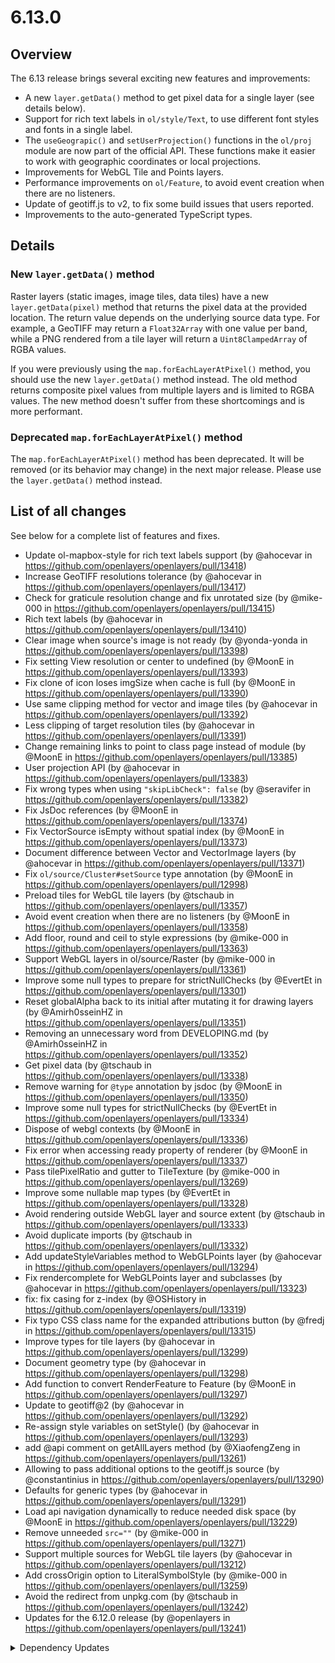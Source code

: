 # 6.13.0

## Overview

The 6.13 release brings several exciting new features and improvements:
* A new `layer.getData()` method to get pixel data for a single layer (see details below).
* Support for rich text labels in `ol/style/Text`, to use different font styles and fonts in a single label.
* The `useGeograpic()` and `setUserProjection()` functions in the `ol/proj` module are now part of the official API. These functions make it easier to work with geographic coordinates or local projections.
* Improvements for WebGL Tile and Points layers.
* Performance improvements on `ol/Feature`, to avoid event creation when there are no listeners.
* Update of geotiff.js to v2, to fix some build issues that users reported.
* Improvements to the auto-generated TypeScript types.

## Details

### New `layer.getData()` method

Raster layers (static images, image tiles, data tiles) have a new `layer.getData(pixel)` method that returns the pixel data at the provided location.  The return value depends on the underlying source data type.  For example, a GeoTIFF may return a `Float32Array` with one value per band, while a PNG rendered from a tile layer will return a `Uint8ClampedArray` of RGBA values.

If you were previously using the `map.forEachLayerAtPixel()` method, you should use the new `layer.getData()` method instead.  The old method returns composite pixel values from multiple layers and is limited to RGBA values.  The new method doesn't suffer from these shortcomings and is more performant.

### Deprecated `map.forEachLayerAtPixel()` method

The `map.forEachLayerAtPixel()` method has been deprecated.  It will be removed (or its behavior may change) in the next major release.  Please use the `layer.getData()` method instead.

## List of all changes

See below for a complete list of features and fixes.

 * Update ol-mapbox-style for rich text labels support (by @ahocevar in https://github.com/openlayers/openlayers/pull/13418)
 * Increase GeoTIFF resolutions tolerance (by @ahocevar in https://github.com/openlayers/openlayers/pull/13417)
 * Check for graticule resolution change and fix unrotated size (by @mike-000 in https://github.com/openlayers/openlayers/pull/13415)
 * Rich text labels (by @ahocevar in https://github.com/openlayers/openlayers/pull/13410)
 * Clear image when source's image is not ready (by @yonda-yonda in https://github.com/openlayers/openlayers/pull/13398)
 * Fix setting View resolution or center to undefined (by @MoonE in https://github.com/openlayers/openlayers/pull/13393)
 * Fix clone of icon loses imgSize when cache is full (by @MoonE in https://github.com/openlayers/openlayers/pull/13390)
 * Use same clipping method for vector and image tiles (by @ahocevar in https://github.com/openlayers/openlayers/pull/13392)
 * Less clipping of target resolution tiles (by @ahocevar in https://github.com/openlayers/openlayers/pull/13391)
 * Change remaining links to point to class page instead of module (by @MoonE in https://github.com/openlayers/openlayers/pull/13385)
 * User projection API (by @ahocevar in https://github.com/openlayers/openlayers/pull/13383)
 * Fix wrong types when using `"skipLibCheck": false` (by @seravifer in https://github.com/openlayers/openlayers/pull/13382)
 * Fix JsDoc references (by @MoonE in https://github.com/openlayers/openlayers/pull/13374)
 * Fix VectorSource isEmpty without spatial index (by @MoonE in https://github.com/openlayers/openlayers/pull/13373)
 * Document difference between Vector and VectorImage layers (by @ahocevar in https://github.com/openlayers/openlayers/pull/13371)
 * Fix `ol/source/Cluster#setSource` type annotation (by @MoonE in https://github.com/openlayers/openlayers/pull/12998)
 * Preload tiles for WebGL tile layers (by @tschaub in https://github.com/openlayers/openlayers/pull/13357)
 * Avoid event creation when there are no listeners (by @MoonE in https://github.com/openlayers/openlayers/pull/13358)
 * Add floor, round and ceil to style expressions (by @mike-000 in https://github.com/openlayers/openlayers/pull/13363)
 * Support WebGL layers in ol/source/Raster (by @mike-000 in https://github.com/openlayers/openlayers/pull/13361)
 * Improve some null types to prepare for strictNullChecks (by @EvertEt in https://github.com/openlayers/openlayers/pull/13301)
 * Reset globalAlpha back to its initial after mutating it for drawing layers (by @Amirh0sseinHZ in https://github.com/openlayers/openlayers/pull/13351)
 * Removing an unnecessary word from DEVELOPING.md (by @Amirh0sseinHZ in https://github.com/openlayers/openlayers/pull/13352)
 * Get pixel data (by @tschaub in https://github.com/openlayers/openlayers/pull/13338)
 * Remove warning for `@type` annotation by jsdoc (by @MoonE in https://github.com/openlayers/openlayers/pull/13350)
 * Improve some null types for strictNullChecks (by @EvertEt in https://github.com/openlayers/openlayers/pull/13334)
 * Dispose of webgl contexts (by @MoonE in https://github.com/openlayers/openlayers/pull/13336)
 * Fix error when accessing ready property of renderer (by @MoonE in https://github.com/openlayers/openlayers/pull/13337)
 * Pass tilePixelRatio and gutter to TileTexture (by @mike-000 in https://github.com/openlayers/openlayers/pull/13269)
 * Improve some nullable map types (by @EvertEt in https://github.com/openlayers/openlayers/pull/13328)
 * Avoid rendering outside WebGL layer and source extent (by @tschaub in https://github.com/openlayers/openlayers/pull/13333)
 * Avoid duplicate imports (by @tschaub in https://github.com/openlayers/openlayers/pull/13332)
 * Add updateStyleVariables method to WebGLPoints layer (by @ahocevar in https://github.com/openlayers/openlayers/pull/13294)
 * Fix rendercomplete for WebGLPoints layer and subclasses (by @ahocevar in https://github.com/openlayers/openlayers/pull/13323)
 * fix: fix casing for z-index (by @OSHistory in https://github.com/openlayers/openlayers/pull/13319)
 * Fix typo CSS class name for the expanded attributions button (by @fredj in https://github.com/openlayers/openlayers/pull/13315)
 * Improve types for tile layers (by @ahocevar in https://github.com/openlayers/openlayers/pull/13299)
 * Document geometry type (by @ahocevar in https://github.com/openlayers/openlayers/pull/13298)
 * Add function to convert RenderFeature to Feature (by @MoonE in https://github.com/openlayers/openlayers/pull/13297)
 * Update to geotiff@2 (by @ahocevar in https://github.com/openlayers/openlayers/pull/13292)
 * Re-assign style variables on setStyle() (by @ahocevar in https://github.com/openlayers/openlayers/pull/13293)
 * add @api comment on getAllLayers method (by @XiaofengZeng in https://github.com/openlayers/openlayers/pull/13261)
 * Allowing to pass additional options to the geotiff.js source (by @constantinius in https://github.com/openlayers/openlayers/pull/13290)
 * Defaults for generic types (by @ahocevar in https://github.com/openlayers/openlayers/pull/13291)
 * Load api navigation dynamically to reduce needed disk space (by @MoonE in https://github.com/openlayers/openlayers/pull/13229)
 * Remove unneeded `src=""` (by @mike-000 in https://github.com/openlayers/openlayers/pull/13271)
 * Support multiple sources for WebGL tile layers (by @ahocevar in https://github.com/openlayers/openlayers/pull/13212)
 * Add crossOrigin option to LiteralSymbolStyle (by @mike-000 in https://github.com/openlayers/openlayers/pull/13259)
 * Avoid the redirect from unpkg.com (by @tschaub in https://github.com/openlayers/openlayers/pull/13242)
 * Updates for the 6.12.0 release (by @openlayers in https://github.com/openlayers/openlayers/pull/13241)


<details>
  <summary>Dependency Updates</summary>

 * Bump express from 4.17.2 to 4.17.3 (by @openlayers in https://github.com/openlayers/openlayers/pull/13402)
 * Bump puppeteer from 13.3.1 to 13.3.2 (by @openlayers in https://github.com/openlayers/openlayers/pull/13401)
 * Bump mocha from 9.2.0 to 9.2.1 (by @openlayers in https://github.com/openlayers/openlayers/pull/13403)
 * Bump webpack from 5.68.0 to 5.69.1 (by @openlayers in https://github.com/openlayers/openlayers/pull/13404)
 * Bump ol-mapbox-style from 6.8.3 to 6.9.0 (by @openlayers in https://github.com/openlayers/openlayers/pull/13406)
 * Bump rollup from 2.67.1 to 2.67.3 (by @openlayers in https://github.com/openlayers/openlayers/pull/13405)
 * Bump @babel/core from 7.17.2 to 7.17.5 (by @openlayers in https://github.com/openlayers/openlayers/pull/13407)
 * Bump @babel/core from 7.17.0 to 7.17.2 (by @openlayers in https://github.com/openlayers/openlayers/pull/13381)
 * Bump karma from 6.3.15 to 6.3.16 (by @openlayers in https://github.com/openlayers/openlayers/pull/13379)
 * Bump eslint from 8.8.0 to 8.9.0 (by @openlayers in https://github.com/openlayers/openlayers/pull/13377)
 * Bump puppeteer from 13.1.3 to 13.3.1 (by @openlayers in https://github.com/openlayers/openlayers/pull/13376)
 * Bump follow-redirects from 1.14.7 to 1.14.8 (by @openlayers in https://github.com/openlayers/openlayers/pull/13372)
 * Bump geotiff from 2.0.3 to 2.0.4 (by @openlayers in https://github.com/openlayers/openlayers/pull/13339)
 * Bump globby from 13.1.0 to 13.1.1 (by @openlayers in https://github.com/openlayers/openlayers/pull/13340)
 * Bump rollup from 2.66.1 to 2.67.1 (by @openlayers in https://github.com/openlayers/openlayers/pull/13342)
 * Bump @babel/core from 7.16.12 to 7.17.0 (by @openlayers in https://github.com/openlayers/openlayers/pull/13343)
 * Bump karma from 6.3.12 to 6.3.15 (by @openlayers in https://github.com/openlayers/openlayers/pull/13344)
 * Bump webpack from 5.67.0 to 5.68.0 (by @openlayers in https://github.com/openlayers/openlayers/pull/13345)
 * Bump webpack-dev-server from 4.7.3 to 4.7.4 (by @openlayers in https://github.com/openlayers/openlayers/pull/13346)
 * Bump sinon from 13.0.0 to 13.0.1 (by @openlayers in https://github.com/openlayers/openlayers/pull/13348)
 * Bump rollup from 2.66.0 to 2.66.1 (by @openlayers in https://github.com/openlayers/openlayers/pull/13318)
 * Bump karma from 6.3.11 to 6.3.12 (by @openlayers in https://github.com/openlayers/openlayers/pull/13314)
 * Bump geotiff from 2.0.2 to 2.0.3 (by @openlayers in https://github.com/openlayers/openlayers/pull/13313)
 * Bump puppeteer from 13.1.1 to 13.1.3 (by @openlayers in https://github.com/openlayers/openlayers/pull/13317)
 * Bump sinon from 12.0.1 to 13.0.0 (by @openlayers in https://github.com/openlayers/openlayers/pull/13316)
 * Bump jsdoc from 3.6.9 to 3.6.10 (by @openlayers in https://github.com/openlayers/openlayers/pull/13312)
 * Bump copy-webpack-plugin from 10.2.1 to 10.2.4 (by @openlayers in https://github.com/openlayers/openlayers/pull/13311)
 * Bump clean-css-cli from 5.5.0 to 5.5.2 (by @openlayers in https://github.com/openlayers/openlayers/pull/13310)
 * Bump eslint from 8.7.0 to 8.8.0 (by @openlayers in https://github.com/openlayers/openlayers/pull/13309)
 * Bump webpack-cli from 4.9.1 to 4.9.2 (by @openlayers in https://github.com/openlayers/openlayers/pull/13305)
 * Bump globby from 13.0.0 to 13.1.0 (by @openlayers in https://github.com/openlayers/openlayers/pull/13308)
 * Bump marked from 4.0.10 to 4.0.12 (by @openlayers in https://github.com/openlayers/openlayers/pull/13307)
 * Use exactly typescript@4.6.0-beta (by @openlayers in https://github.com/openlayers/openlayers/pull/13306)
 * Bump globby from 12.2.0 to 13.0.0 (by @openlayers in https://github.com/openlayers/openlayers/pull/13281)
 * Bump @babel/core from 7.16.7 to 7.16.12 (by @openlayers in https://github.com/openlayers/openlayers/pull/13278)
 * Bump webpack from 5.66.0 to 5.67.0 (by @openlayers in https://github.com/openlayers/openlayers/pull/13277)
 * Bump puppeteer from 13.0.1 to 13.1.1 (by @openlayers in https://github.com/openlayers/openlayers/pull/13280)
 * Bump rollup from 2.64.0 to 2.66.0 (by @openlayers in https://github.com/openlayers/openlayers/pull/13279)
 * Bump @babel/preset-env from 7.16.8 to 7.16.11 (by @openlayers in https://github.com/openlayers/openlayers/pull/13276)
 * Bump copy-webpack-plugin from 10.2.0 to 10.2.1 (by @openlayers in https://github.com/openlayers/openlayers/pull/13275)
 * Bump jsdoc from 3.6.7 to 3.6.9 (by @openlayers in https://github.com/openlayers/openlayers/pull/13274)
 * Bump ol-mapbox-style from 6.8.2 to 6.8.3 (by @openlayers in https://github.com/openlayers/openlayers/pull/13273)
 * Bump mocha from 9.1.4 to 9.2.0 (by @openlayers in https://github.com/openlayers/openlayers/pull/13272)
 * Bump eslint from 8.6.0 to 8.7.0 (by @openlayers in https://github.com/openlayers/openlayers/pull/13246)
 * Bump mocha from 9.1.3 to 9.1.4 (by @openlayers in https://github.com/openlayers/openlayers/pull/13247)
 * Bump webpack-sources from 3.2.2 to 3.2.3 (by @openlayers in https://github.com/openlayers/openlayers/pull/13248)
 * Bump webpack from 5.65.0 to 5.66.0 (by @openlayers in https://github.com/openlayers/openlayers/pull/13249)
 * Bump globby from 12.0.2 to 12.2.0 (by @openlayers in https://github.com/openlayers/openlayers/pull/13250)
 * Bump @babel/preset-env from 7.16.7 to 7.16.8 (by @openlayers in https://github.com/openlayers/openlayers/pull/13251)
 * Bump rollup from 2.63.0 to 2.64.0 (by @openlayers in https://github.com/openlayers/openlayers/pull/13252)
 * Bump karma from 6.3.10 to 6.3.11 (by @openlayers in https://github.com/openlayers/openlayers/pull/13253)
 * Bump marked from 4.0.9 to 4.0.10 (by @openlayers in https://github.com/openlayers/openlayers/pull/13243)


</details>
